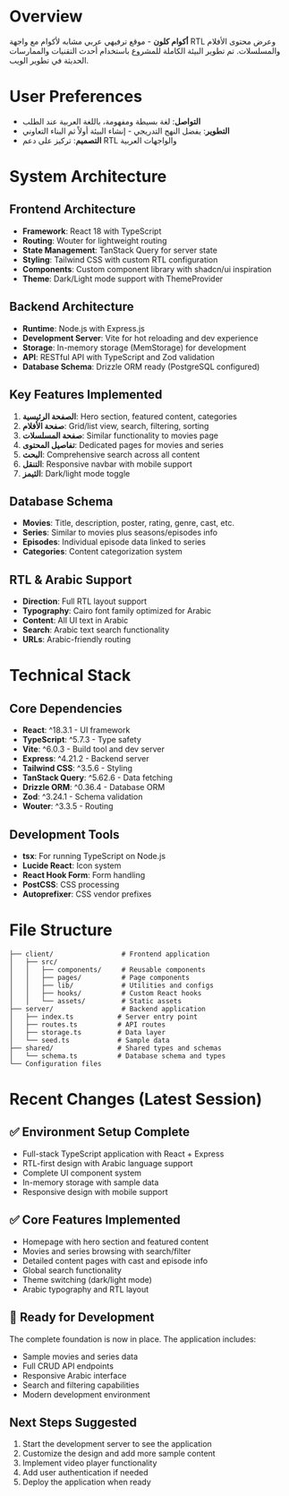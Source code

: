 # Overview

**أكوام كلون** - موقع ترفيهي عربي مشابه لأكوام مع واجهة RTL وعرض محتوى الأفلام والمسلسلات. تم تطوير البيئة الكاملة للمشروع باستخدام أحدث التقنيات والممارسات الحديثة في تطوير الويب.

# User Preferences

- **التواصل**: لغة بسيطة ومفهومة، باللغة العربية عند الطلب
- **التطوير**: يفضل النهج التدريجي - إنشاء البيئة أولاً ثم البناء التعاوني
- **التصميم**: تركيز على دعم RTL والواجهات العربية

# System Architecture

## Frontend Architecture
- **Framework**: React 18 with TypeScript
- **Routing**: Wouter for lightweight routing
- **State Management**: TanStack Query for server state
- **Styling**: Tailwind CSS with custom RTL configuration
- **Components**: Custom component library with shadcn/ui inspiration
- **Theme**: Dark/Light mode support with ThemeProvider

## Backend Architecture
- **Runtime**: Node.js with Express.js
- **Development Server**: Vite for hot reloading and dev experience
- **Storage**: In-memory storage (MemStorage) for development
- **API**: RESTful API with TypeScript and Zod validation
- **Database Schema**: Drizzle ORM ready (PostgreSQL configured)

## Key Features Implemented
1. **الصفحة الرئيسية**: Hero section, featured content, categories
2. **صفحة الأفلام**: Grid/list view, search, filtering, sorting
3. **صفحة المسلسلات**: Similar functionality to movies page
4. **تفاصيل المحتوى**: Dedicated pages for movies and series
5. **البحث**: Comprehensive search across all content
6. **التنقل**: Responsive navbar with mobile support
7. **الثيمز**: Dark/light mode toggle

## Database Schema
- **Movies**: Title, description, poster, rating, genre, cast, etc.
- **Series**: Similar to movies plus seasons/episodes info
- **Episodes**: Individual episode data linked to series
- **Categories**: Content categorization system

## RTL & Arabic Support
- **Direction**: Full RTL layout support
- **Typography**: Cairo font family optimized for Arabic
- **Content**: All UI text in Arabic
- **Search**: Arabic text search functionality
- **URLs**: Arabic-friendly routing

# Technical Stack

## Core Dependencies
- **React**: ^18.3.1 - UI framework
- **TypeScript**: ^5.7.3 - Type safety
- **Vite**: ^6.0.3 - Build tool and dev server
- **Express**: ^4.21.2 - Backend server
- **Tailwind CSS**: ^3.5.6 - Styling
- **TanStack Query**: ^5.62.6 - Data fetching
- **Drizzle ORM**: ^0.36.4 - Database ORM
- **Zod**: ^3.24.1 - Schema validation
- **Wouter**: ^3.3.5 - Routing

## Development Tools
- **tsx**: For running TypeScript on Node.js
- **Lucide React**: Icon system
- **React Hook Form**: Form handling
- **PostCSS**: CSS processing
- **Autoprefixer**: CSS vendor prefixes

# File Structure
```
├── client/                 # Frontend application
│   ├── src/
│   │   ├── components/     # Reusable components
│   │   ├── pages/          # Page components
│   │   ├── lib/            # Utilities and configs
│   │   ├── hooks/          # Custom React hooks
│   │   └── assets/         # Static assets
├── server/                 # Backend application
│   ├── index.ts           # Server entry point
│   ├── routes.ts          # API routes
│   ├── storage.ts         # Data layer
│   └── seed.ts            # Sample data
├── shared/                # Shared types and schemas
│   └── schema.ts          # Database schema and types
└── Configuration files
```

# Recent Changes (Latest Session)

## ✅ Environment Setup Complete
- Full-stack TypeScript application with React + Express
- RTL-first design with Arabic language support
- Complete UI component system
- In-memory storage with sample data
- Responsive design with mobile support

## ✅ Core Features Implemented
- Homepage with hero section and featured content
- Movies and series browsing with search/filter
- Detailed content pages with cast and episode info
- Global search functionality
- Theme switching (dark/light mode)
- Arabic typography and RTL layout

## 🚀 Ready for Development
The complete foundation is now in place. The application includes:
- Sample movies and series data
- Full CRUD API endpoints
- Responsive Arabic interface
- Search and filtering capabilities
- Modern development environment

## Next Steps Suggested
1. Start the development server to see the application
2. Customize the design and add more sample content
3. Implement video player functionality
4. Add user authentication if needed
5. Deploy the application when ready